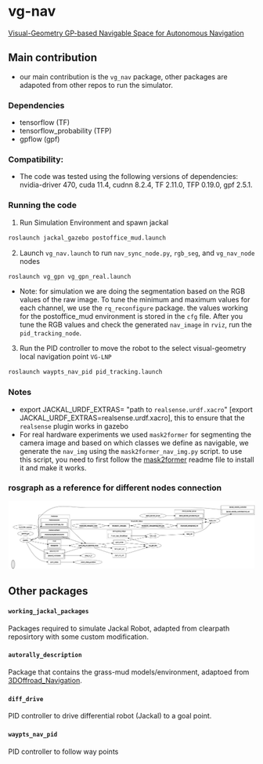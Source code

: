 # vg-nav
[Visual-Geometry GP-based Navigable Space for Autonomous Navigation]

## Main contribution 
- our main contribution is the `vg_nav` package, other packages are adapoted from other repos to run the simulator.


### Dependencies
- tensorflow (TF)
- tensorflow_probability (TFP)
- gpflow (gpf)

### Compatibility: 
- The code was tested using the following versions of dependencies: nvidia-driver 470, cuda 11.4, cudnn 8.2.4, TF 2.11.0, TFP 0.19.0, gpf 2.5.1.


### Running the code
1. Run Simulation Environment and spawn jackal
```bash
roslaunch jackal_gazebo postoffice_mud.launch
```
2. Launch `vg_nav.launch` to run `nav_sync_node.py`, `rgb_seg`, and `vg_nav_node` nodes
```bash
roslaunch vg_gpn vg_gpn_real.launch 
```
- Note: for simulation we are doing the segmentation based on the RGB values of the raw image. To tune the minimum and maximum values for each channel, we use the `rq_reconfigure` package. the values working for the postoffice_mud environment is stored in the `cfg` file. After you tune the RGB values and check the generated `nav_image` in `rviz`, run the `pid_tracking_node`.
3. Run the PID controller to move the robot to the select visual-geometry local navigation point `VG-LNP`
```bash
roslaunch waypts_nav_pid pid_tracking.launch 
```

### Notes
- export JACKAL_URDF_EXTRAS= "path to `realsense.urdf.xacro`" [export JACKAL_URDF_EXTRAS=realsense.urdf.xacro], this to ensure that the `realsense` plugin works in gazebo
- For real hardware experiments we used `mask2former` for segmenting the camera image and based on which classes we define as navigable, we generate the `nav_img` using the `mask2former_nav_img.py` script. to use this script, you need to first follow the [mask2former] readme file to install it and make it works.


### rosgraph as a reference for different nodes connection
![Alt text](./rosgraph.png)


## Other packages
#### `working_jackal_packages`
Packages required to simulate Jackal Robot, adapted from clearpath reposirtory with some custom modification. 

#### `autorally_description`
Package that contains the grass-mud models/environment, adaptoed from [3DOffroad_Navigation].

#### `diff_drive`
PID controller to drive differential robot (Jackal) to a goal point.

#### `waypts_nav_pid`
PID controller to follow way points

[3DOffroad_Navigation]:<https://github.com/HMCL-UNIST/3DOffroad_Navigation>

[Visual-Geometry GP-based Navigable Space for Autonomous Navigation]:<http://www.arxiv.org/pdf/2407.06545>

[mask2former]:<https://github.com/facebookresearch/Mask2Former>